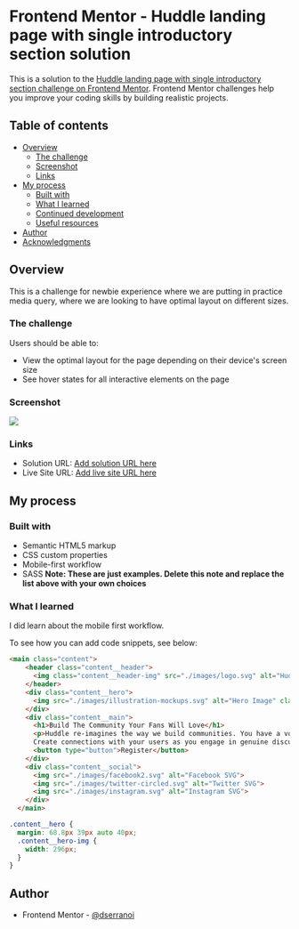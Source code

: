 # Frontend Mentor - Huddle landing page with single introductory section solution

This is a solution to the [Huddle landing page with single introductory section challenge on Frontend Mentor](https://www.frontendmentor.io/challenges/huddle-landing-page-with-a-single-introductory-section-B_2Wvxgi0). Frontend Mentor challenges help you improve your coding skills by building realistic projects. 

## Table of contents

- [Overview](#overview)
  - [The challenge](#the-challenge)
  - [Screenshot](#screenshot)
  - [Links](#links)
- [My process](#my-process)
  - [Built with](#built-with)
  - [What I learned](#what-i-learned)
  - [Continued development](#continued-development)
  - [Useful resources](#useful-resources)
- [Author](#author)
- [Acknowledgments](#acknowledgments)



## Overview
This is a challenge for newbie experience where we are putting in practice media query, where we are looking to have optimal layout on different sizes.
### The challenge
Users should be able to:

- View the optimal layout for the page depending on their device's screen size
- See hover states for all interactive elements on the page

### Screenshot

![](./images/screenshotmobile.jpg)

### Links

- Solution URL: [Add solution URL here](https://your-solution-url.com)
- Live Site URL: [Add live site URL here](https://your-live-site-url.com)

## My process

### Built with

- Semantic HTML5 markup
- CSS custom properties 
- Mobile-first workflow
- SASS
**Note: These are just examples. Delete this note and replace the list above with your own choices**

### What I learned
I did learn about the mobile first workflow.

To see how you can add code snippets, see below:

```html
<main class="content">
    <header class="content__header">
      <img class="content__header-img" src="./images/logo.svg" alt="Huddle Logo">
    </header>
    <div class="content__hero">
      <img src="./images/illustration-mockups.svg" alt="Hero Image" class="content__hero-img">
    </div>
    <div class="content__main">
      <h1>Build The Community Your Fans Will Love</h1>
      <p>Huddle re-imagines the way we build communities. You have a voice, but so does your audience. 
      Create connections with your users as you engage in genuine discussion.</p>
      <button type="button">Register</button>
    </div>
    <div class="content__social">
      <img src="./images/facebook2.svg" alt="Facebook SVG">
      <img src="./images/twitter-circled.svg" alt="Twitter SVG">
      <img src="./images/instagram.svg" alt="Instagram SVG">
    </div>
  </main>
```
```css
.content__hero {
  margin: 68.8px 39px auto 40px;
  .content__hero-img {
    width: 296px;
  }
}
```

## Author
- Frontend Mentor - [@dserranoi](https://www.frontendmentor.io/profile/dserranoi)



